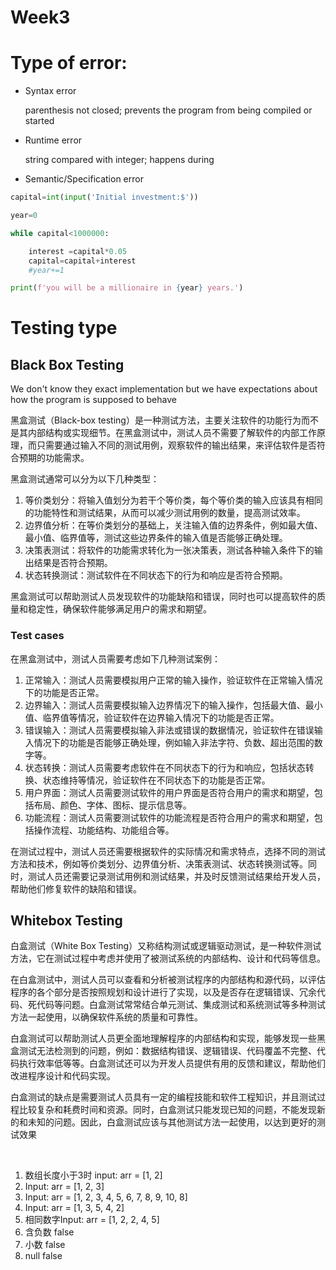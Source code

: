 # Week3

# Type of error:

* Syntax error

  parenthesis not closed; prevents the program from being compiled or started
* Runtime error

  string compared with integer; happens during
* Semantic/Specification error

```python
capital=int(input('Initial investment:$'))

year=0

while capital<1000000:

	interest =capital*0.05
	capital=capital+interest
	#year+=1

print(f'you will be a millionaire in {year} years.')
```

# Testing type

## Black Box Testing

We don't know they exact implementation but we have expectations about how the program is supposed to behave

黑盒测试（Black-box testing）是一种测试方法，主要关注软件的功能行为而不是其内部结构或实现细节。在黑盒测试中，测试人员不需要了解软件的内部工作原理，而只需要通过输入不同的测试用例，观察软件的输出结果，来评估软件是否符合预期的功能需求。

黑盒测试通常可以分为以下几种类型：

1. 等价类划分：将输入值划分为若干个等价类，每个等价类的输入应该具有相同的功能特性和测试结果，从而可以减少测试用例的数量，提高测试效率。
2. 边界值分析：在等价类划分的基础上，关注输入值的边界条件，例如最大值、最小值、临界值等，测试这些边界条件的输入值是否能够正确处理。
3. 决策表测试：将软件的功能需求转化为一张决策表，测试各种输入条件下的输出结果是否符合预期。
4. 状态转换测试：测试软件在不同状态下的行为和响应是否符合预期。

黑盒测试可以帮助测试人员发现软件的功能缺陷和错误，同时也可以提高软件的质量和稳定性，确保软件能够满足用户的需求和期望。

### Test cases

在黑盒测试中，测试人员需要考虑如下几种测试案例：

1. 正常输入：测试人员需要模拟用户正常的输入操作，验证软件在正常输入情况下的功能是否正常。
2. 边界输入：测试人员需要模拟输入边界情况下的输入操作，包括最大值、最小值、临界值等情况，验证软件在边界输入情况下的功能是否正常。
3. 错误输入：测试人员需要模拟输入非法或错误的数据情况，验证软件在错误输入情况下的功能是否能够正确处理，例如输入非法字符、负数、超出范围的数字等。
4. 状态转换：测试人员需要考虑软件在不同状态下的行为和响应，包括状态转换、状态维持等情况，验证软件在不同状态下的功能是否正常。
5. 用户界面：测试人员需要测试软件的用户界面是否符合用户的需求和期望，包括布局、颜色、字体、图标、提示信息等。
6. 功能流程：测试人员需要测试软件的功能流程是否符合用户的需求和期望，包括操作流程、功能结构、功能组合等。

在测试过程中，测试人员还需要根据软件的实际情况和需求特点，选择不同的测试方法和技术，例如等价类划分、边界值分析、决策表测试、状态转换测试等。同时，测试人员还需要记录测试用例和测试结果，并及时反馈测试结果给开发人员，帮助他们修复软件的缺陷和错误。

## Whitebox Testing

白盒测试（White Box Testing）又称结构测试或逻辑驱动测试，是一种软件测试方法，它在测试过程中考虑并使用了被测试系统的内部结构、设计和代码等信息。

在白盒测试中，测试人员可以查看和分析被测试程序的内部结构和源代码，以评估程序的各个部分是否按照规划和设计进行了实现，以及是否存在逻辑错误、冗余代码、死代码等问题。白盒测试常常结合单元测试、集成测试和系统测试等多种测试方法一起使用，以确保软件系统的质量和可靠性。

白盒测试可以帮助测试人员更全面地理解程序的内部结构和实现，能够发现一些黑盒测试无法检测到的问题，例如：数据结构错误、逻辑错误、代码覆盖不完整、代码执行效率低等等。白盒测试还可以为开发人员提供有用的反馈和建议，帮助他们改进程序设计和代码实现。

白盒测试的缺点是需要测试人员具有一定的编程技能和软件工程知识，并且测试过程比较复杂和耗费时间和资源。同时，白盒测试只能发现已知的问题，不能发现新的和未知的问题。因此，白盒测试应该与其他测试方法一起使用，以达到更好的测试效果

‍

1. 数组长度小于3时 input: arr = [1, 2]
2. Input: arr = [1, 2, 3]
3. Input: arr = [1, 2, 3, 4, 5, 6, 7, 8, 9, 10, 8]
4. Input: arr = [1, 3, 5, 4, 2]
5. 相同数字Input: arr = [1, 2, 2, 4, 5]
6. 含负数 false
7. 小数 false
8. null false

‍

‍
